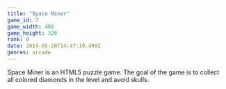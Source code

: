 ```yaml
---
title: "Space Miner"
game_id: 7
game_width: 480
game_height: 320
rank: 0
date: 2014-05-28T14:47:19.499Z
genres: arcade
---
```

Space Miner is an HTML5 puzzle game. The goal of the game is to collect all colored diamonds in the level and avoid skulls.